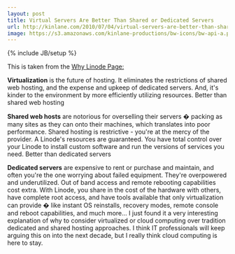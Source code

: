 ```yaml
---
layout: post
title: Virtual Servers Are Better Than Shared or Dedicated Servers
url: http://kinlane.com/2010/07/04/virtual-servers-are-better-than-shared-or-dedicated-servers/
image: https://s3.amazonaws.com/kinlane-productions/bw-icons/bw-api-a.png
---
```

{% include JB/setup %}
<p>
     This is taken from the <a href="http://www.linode.com/why.cfm" target="_blank">Why Linode Page:</a>
</p>
<p>
     <strong>Virtualization</strong> is the future of hosting. It eliminates the restrictions of shared web hosting, and the expense and upkeep of dedicated servers. And, it's kinder to the environment by more efficiently utilizing resources. Better than shared web hosting
</p>
<p>
     <strong>Shared web hosts</strong> are notorious for overselling their servers � packing as many sites as they can onto their machines, which translates into poor performance. Shared hosting is restrictive - you're at the mercy of the provider. A Linode's resources are guaranteed. You have total control over your Linode to install custom software and run the versions of services you need. Better than dedicated servers
</p>
<p>
     <strong>Dedicated servers</strong> are expensive to rent or purchase and maintain, and often you're the one worrying about failed equipment. They're overpowered and underutilized. Out of band access and remote rebooting capabilities cost extra. With Linode, you share in the cost of the hardware with others, have complete root access, and have tools available that only virtualization can provide � like instant OS reinstalls, recovery modes, remote console and reboot capabilities, and much more... I just found it a very interesting explanation of why to consider virtualized or cloud computing over tradition dedicated and shared hosting approaches. I think IT professionals will keep arguing this on into the next decade, but I really think cloud computing is here to stay.
</p>